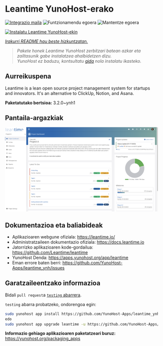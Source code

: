 <!--
Ohart ongi: README hau automatikoki sortu da <https://github.com/YunoHost/apps/tree/master/tools/readme_generator>ri esker
EZ editatu eskuz.
-->

# Leantime YunoHost-erako

[![Integrazio maila](https://dash.yunohost.org/integration/leantime.svg)](https://ci-apps.yunohost.org/ci/apps/leantime/) ![Funtzionamendu egoera](https://ci-apps.yunohost.org/ci/badges/leantime.status.svg) ![Mantentze egoera](https://ci-apps.yunohost.org/ci/badges/leantime.maintain.svg)

[![Instalatu Leantime YunoHost-ekin](https://install-app.yunohost.org/install-with-yunohost.svg)](https://install-app.yunohost.org/?app=leantime)

*[Irakurri README hau beste hizkuntzatan.](./ALL_README.md)*

> *Pakete honek Leantime YunoHost zerbitzari batean azkar eta zailtasunik gabe instalatzea ahalbidetzen dizu.*  
> *YunoHost ez baduzu, kontsultatu [gida](https://yunohost.org/install) nola instalatu ikasteko.*

## Aurreikuspena

Leantime is a lean open source project management system for startups and innovators. It's an alternative to ClickUp, Notion, and Asana.

**Paketatutako bertsioa:** 3.2.0~ynh1

## Pantaila-argazkiak

![Leantime(r)en pantaila-argazkia](./doc/screenshots/ProjectDashboard.png)

## Dokumentazioa eta baliabideak

- Aplikazioaren webgune ofiziala: <https://leantime.io/>
- Administratzaileen dokumentazio ofiziala: <https://docs.leantime.io>
- Jatorrizko aplikazioaren kode-gordailua: <https://github.com/Leantime/leantime>
- YunoHost Denda: <https://apps.yunohost.org/app/leantime>
- Eman errore baten berri: <https://github.com/YunoHost-Apps/leantime_ynh/issues>

## Garatzaileentzako informazioa

Bidali `pull request`a [`testing` abarrera](https://github.com/YunoHost-Apps/leantime_ynh/tree/testing).

`testing` abarra probatzeko, ondorengoa egin:

```bash
sudo yunohost app install https://github.com/YunoHost-Apps/leantime_ynh/tree/testing --debug
edo
sudo yunohost app upgrade leantime -u https://github.com/YunoHost-Apps/leantime_ynh/tree/testing --debug
```

**Informazio gehiago aplikazioaren paketatzeari buruz:** <https://yunohost.org/packaging_apps>
